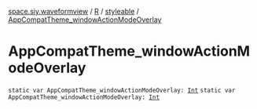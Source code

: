 [space.siy.waveformview](../../index.md) / [R](../index.md) / [styleable](index.md) / [AppCompatTheme_windowActionModeOverlay](./-app-compat-theme_window-action-mode-overlay.md)

# AppCompatTheme_windowActionModeOverlay

`static var AppCompatTheme_windowActionModeOverlay: `[`Int`](https://kotlinlang.org/api/latest/jvm/stdlib/kotlin/-int/index.html)
`static var AppCompatTheme_windowActionModeOverlay: `[`Int`](https://kotlinlang.org/api/latest/jvm/stdlib/kotlin/-int/index.html)